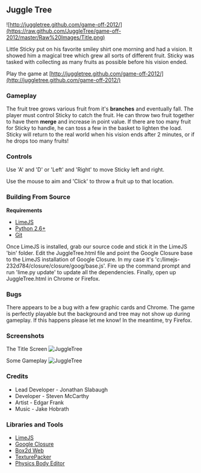## Juggle Tree

![http://juggletree.github.com/game-off-2012/](https://raw.github.com/JuggleTree/game-off-2012/master/Raw%20Images/Title.png)

Little Sticky put on his favorite smiley shirt one morning and had a vision. It showed him a magical tree which grew all sorts of different fruit. Sticky was tasked with collecting as many fruits as possible before his vision ended.

Play the game at [http://juggletree.github.com/game-off-2012/](http://juggletree.github.com/game-off-2012/)

### Gameplay

The fruit tree grows various fruit from it's **branches** and eventually fall. The player must control Sticky to catch the fruit. He can throw two fruit together to have them **merge** and increase in point value. If there are too many fruit for Sticky to handle, he can toss a few in the basket to lighten the load. Sticky will return to the real world when his vision ends after 2 minutes, or if he drops too many fruits!

### Controls

Use 'A' and 'D' or 'Left' and 'Right' to move Sticky left and right.

Use the mouse to aim and 'Click' to throw a fruit up to that location.

### Building From Source

**Requirements**

* [LimeJS](http://www.limejs.com/)
* [Python 2.6+](http://www.python.org/)
* [Git](http://git-scm.com/download)

Once LimeJS is installed, grab our source code and stick it in the LimeJS 'bin' folder. Edit the JuggleTree.html file and point the Google Closure base to the LimeJS installation of Google Closure. In my case it's 'c:/limejs-232d784/closure/closure/goog/base.js'. Fire up the command prompt and run 'lime.py update' to update all the dependencies. Finally, open up JuggleTree.html in Chrome or Firefox.

### Bugs
There appears to be a bug with a few graphic cards and Chrome. The game is perfectly playable but the background and tree may not show up during gameplay. If this happens please let me know! In the meantime, try Firefox.

### Screenshots

The Title Screen
![JuggleTree](https://raw.github.com/JuggleTree/game-off-2012/master/Raw%20Images/TitleScreen.jpg)

Some Gameplay
![JuggleTree](https://raw.github.com/JuggleTree/game-off-2012/master/Raw%20Images/GamePlay.jpg)

### Credits
* Lead Developer - Jonathan Slabaugh
* Developer - Steven McCarthy
* Artist - Edgar Frank
* Music - Jake Hobrath

### Libraries and Tools
* [LimeJS](http://www.limejs.com/)
* [Google Closure](https://developers.google.com/closure/)
* [Box2d Web](http://code.google.com/p/box2dweb/)
* [TexturePacker](http://www.codeandweb.com/texturepacker)
* [Physics Body Editor](http://code.google.com/p/box2d-editor/)